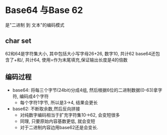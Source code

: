 # Base64 与Base 62
是"二进制 到 文本"的编码模式
## char set
62和64是字符集大小, 其中包括大小写字母26+26, 数字10, 共计62
base64还包含了+和/, 共计64,
使用=作为末尾填充,保证输出长度是4的倍数

## 编码过程
- base64: 将每三个字节(24bit)分成4组, 然后根据6位的二进制数据(0-63)拿字符, 编码成4个字符
	- 每个字符1字节, 所以是3->4, 结果会更长
- base62: 不断取余数,然后反向拼接
	- 对纯数字编码相当于扩充字符集10->62, 会变短很多
	- 同理, 只要原始内容基数更低, 就会变短
	- 对于二进制内容边用base62还是会变长.